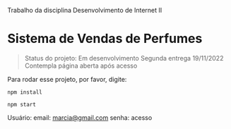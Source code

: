Trabalho da disciplina Desenvolvimento de Internet II

# Sistema de Vendas de Perfumes

> Status do projeto: Em desenvolvimento
> Segunda entrega 19/11/2022
> Contempla página aberta após acesso

Para rodar esse projeto, por favor, digite:

```
npm install
```
```
npm start
```

Usuário:
email: marcia@gmail.com
senha: acesso
